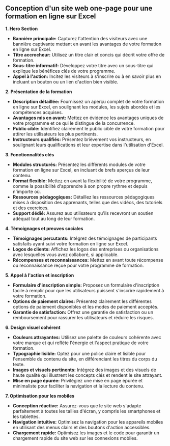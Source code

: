 ## Conception d'un site web one-page pour une formation en ligne sur Excel

**1. Hero Section**

* **Bannière principale:** Capturez l'attention des visiteurs avec une bannière captivante mettant en avant les avantages de votre formation en ligne sur Excel. 
* **Titre accrocheur:** Utilisez un titre clair et concis qui décrit votre offre de formation.
* **Sous-titre informatif:** Développez votre titre avec un sous-titre qui explique les bénéfices clés de votre programme.
* **Appel à l'action:** Incitez les visiteurs à s'inscrire ou à en savoir plus en incluant un bouton ou un lien d'action bien visible.

**2. Présentation de la formation**

* **Description détaillée:** Fournissez un aperçu complet de votre formation en ligne sur Excel, en soulignant les modules, les sujets abordés et les compétences acquises.
* **Avantages mis en avant:** Mettez en évidence les avantages uniques de votre programme et ce qui le distingue de la concurrence.
* **Public cible:** Identifiez clairement le public cible de votre formation pour attirer les utilisateurs les plus pertinents.
* **Instructeurs qualifiés:** Présentez brièvement vos instructeurs, en soulignant leurs qualifications et leur expertise dans l'utilisation d'Excel.

**3. Fonctionnalités clés**

* **Modules structurés:** Présentez les différents modules de votre formation en ligne sur Excel, en incluant de brefs aperçus de leur contenu.
* **Format flexible:** Mettez en avant la flexibilité de votre programme, comme la possibilité d'apprendre à son propre rythme et depuis n'importe où.
* **Ressources pédagogiques:** Détaillez les ressources pédagogiques mises à disposition des apprenants, telles que des vidéos, des tutoriels et des exercices.
* **Support dédié:** Assurez aux utilisateurs qu'ils recevront un soutien adéquat tout au long de leur formation.

**4. Témoignages et preuves sociales**

* **Témoignages percutants:** Intégrez des témoignages de participants satisfaits ayant suivi votre formation en ligne sur Excel.
* **Logos de clients:** Affichez les logos des entreprises ou organisations avec lesquelles vous avez collaboré, si applicable.
* **Récompenses et reconnaissances:** Mettez en avant toute récompense ou reconnaissance reçue pour votre programme de formation.

**5. Appel à l'action et inscription**

* **Formulaire d'inscription simple:** Proposez un formulaire d'inscription facile à remplir pour que les utilisateurs puissent s'inscrire rapidement à votre formation.
* **Options de paiement claires:** Présentez clairement les différentes options de paiement disponibles et les modes de paiement acceptés.
* **Garantie de satisfaction:** Offrez une garantie de satisfaction ou un remboursement pour rassurer les utilisateurs et réduire les risques.

**6. Design visuel cohérent**

* **Couleurs attrayantes:** Utilisez une palette de couleurs cohérente avec votre marque et qui reflète l'énergie et l'aspect pratique de votre formation.
* **Typographie lisible:** Optez pour une police claire et lisible pour l'ensemble du contenu du site, en différenciant les titres du corps du texte.
* **Images et visuels pertinents:** Intégrez des images et des visuels de haute qualité qui illustrent les concepts clés et rendent le site attrayant.
* **Mise en page épurée:** Privilégiez une mise en page épurée et minimaliste pour faciliter la navigation et la lecture du contenu.

**7. Optimisation pour les mobiles**

* **Conception réactive:** Assurez-vous que le site web s'adapte parfaitement à toutes les tailles d'écran, y compris les smartphones et les tablettes.
* **Navigation intuitive:** Optimisez la navigation pour les appareils mobiles en utilisant des menus clairs et des boutons d'action accessibles.
* **Chargement rapide:** Optimisez les images et le code pour garantir un chargement rapide du site web sur les connexions mobiles.

